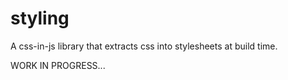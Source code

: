 # styling

A css-in-js library that extracts css into stylesheets at build time.

WORK IN PROGRESS...
